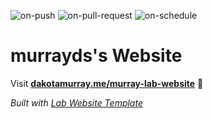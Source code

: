 
  ![on-push](../../actions/workflows/on-push.yaml/badge.svg)
  ![on-pull-request](../../actions/workflows/on-pull-request.yaml/badge.svg)
  ![on-schedule](../../actions/workflows/on-schedule.yaml/badge.svg)

  # murrayds's Website

  Visit **[dakotamurray.me/murray-lab-website](http://dakotamurray.me/ockti-lab)** 🚀

  _Built with [Lab Website Template](https://greene-lab.gitbook.io/lab-website-template-docs)_
